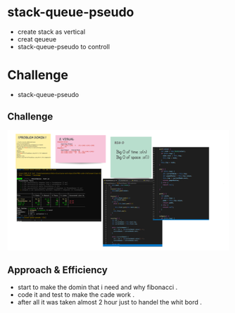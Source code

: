 # stack-queue-pseudo

* create stack as vertical 
* creat qeueue
* stack-queue-pseudo to controll

# Challenge
* stack-queue-pseudo
## Challenge
![](img/pesodi.png)

## Approach & Efficiency
* start to make the domin that i need and why fibonacci .
* code it and test to make the cade work .
* after all it was taken almost 2 hour just to handel the whit bord .